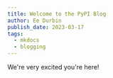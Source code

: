 ```yaml
---
title: Welcome to the PyPI Blog
author: Ee Durbin
publish_date: 2023-03-17
tags:
  - mkdocs
  - blogging
---
```


We're very excited you're here!
